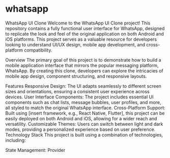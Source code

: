# whatsapp

WhatsApp UI Clone
Welcome to the WhatsApp UI Clone project! This repository contains a fully functional user interface for WhatsApp, designed to replicate the look and feel of the original application on both Android and iOS platforms. This project serves as a valuable resource for developers looking to understand UI/UX design, mobile app development, and cross-platform compatibility.

Overview
The primary goal of this project is to demonstrate how to build a mobile application interface that mirrors the popular messaging platform, WhatsApp. By creating this clone, developers can explore the intricacies of mobile app design, component structuring, and responsive layouts.

Features
Responsive Design: The UI adapts seamlessly to different screen sizes and orientations, ensuring a consistent user experience across devices.
User Interface Components: The project includes essential UI components such as chat lists, message bubbles, user profiles, and more, all styled to match the original WhatsApp interface.
Cross-Platform Support: Built using [insert framework, e.g., React Native, Flutter], this project can be easily deployed on both Android and iOS, allowing for a wider reach and versatility.
Customizable Themes: Users can switch between light and dark modes, providing a personalized experience based on user preference.
Technology Stack
This project is built using a combination of technologies, including:

[Framework]: Flutter
State Management: Provider
